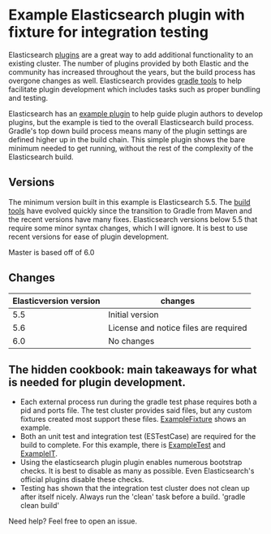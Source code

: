 # Example Elasticsearch plugin with fixture for integration testing

Elasticsearch [plugins](https://www.elastic.co/guide/en/elasticsearch/plugins/current/intro.html) are a great way to add additional functionality to an existing cluster. The number of plugins provided by both Elastic and the community has increased throughout the years, but the build process has overgone changes as well. Elasticsearch provides [gradle tools](https://github.com/elastic/elasticsearch/tree/master/buildSrc/src/main/groovy/org/elasticsearch/gradle/plugin) to help facilitate plugin development which includes tasks such as proper bundling and testing.

Elasticsearch has an [example plugin](https://github.com/elastic/elasticsearch/tree/master/plugins/jvm-example) to help guide plugin authors to develop plugins, but the example is tied to the 
overall Elasticsearch build process. Gradle's top down build process means many of the plugin settings are defined higher
up in the build chain. This simple plugin shows the bare minimum needed to get running, without the rest of the complexity of the Elasticsearch build.

## Versions

The minimum version built in this example is Elasticsearch 5.5. The [build tools](https://github.com/elastic/elasticsearch/tree/master/buildSrc/src/main/groovy/org/elasticsearch/gradle) have evolved quickly since the transition to Gradle from Maven and 
the recent versions have many fixes.  Elasticsearch versions below 5.5 that require some minor syntax changes, which I will ignore. It is best to use recent versions for ease of plugin development.

Master is based off of 6.0

## Changes

Elasticversion version | changes
-----------|-----------
5.5 | Initial version
5.6 | License and notice files are required
6.0 | No changes

## The hidden cookbook: main takeaways for what is needed for plugin development.
* Each external process run during the gradle test phase requires both a pid and ports file. The test cluster provides 
said files, but any custom fixtures created most support these files. [ExampleFixture](test/fixtures/example-fixture/src/main/java/example/ExampleFixture.java) shows an example.
* Both an unit test and integration test (ESTestCase) are required for the build to complete. For this example, there is [ExampleTest](src/test/java/org/elasticsearch/plugin/example/ExampleTest.java) and [ExampleIT](src/test/java/org/elasticsearch/plugin/example/ExampleIT.java).
* Using the elasticsearch plugin plugin enables numerous bootstrap checks. It is best to disable as many as possible. Even Elasticsearch's official plugins disable these checks.
* Testing has shown that the integration test cluster does not clean up after itself nicely. Always run the 'clean' task before a build. 'gradle clean build'

Need help? Feel free to open an issue.